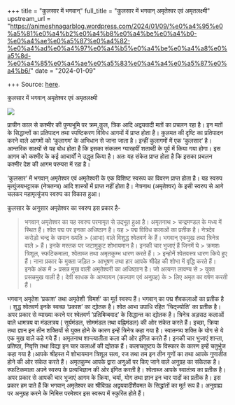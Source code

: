 +++
title = "कुलसार में भगवान्"
full_title = "कुलसार में भगवान् अमृतेश्वर एवं अमृतलक्ष्मी"
upstream_url = "https://animeshnagarblog.wordpress.com/2024/01/09/%e0%a4%95%e0%a5%81%e0%a4%b2%e0%a4%b8%e0%a4%be%e0%a4%b0-%e0%a4%ae%e0%a5%87%e0%a4%82-%e0%a4%ad%e0%a4%97%e0%a4%b5%e0%a4%be%e0%a4%a8%e0%a5%8d-%e0%a4%85%e0%a4%ae%e0%a5%83%e0%a4%a4%e0%a5%87%e0%a4%b6/"
date = "2024-01-09"

+++
Source: [here](https://animeshnagarblog.wordpress.com/2024/01/09/%e0%a4%95%e0%a5%81%e0%a4%b2%e0%a4%b8%e0%a4%be%e0%a4%b0-%e0%a4%ae%e0%a5%87%e0%a4%82-%e0%a4%ad%e0%a4%97%e0%a4%b5%e0%a4%be%e0%a4%a8%e0%a5%8d-%e0%a4%85%e0%a4%ae%e0%a5%83%e0%a4%a4%e0%a5%87%e0%a4%b6/).

कुलसार में भगवान् अमृतेश्वर एवं अमृतलक्ष्मी

<div class="wp-block-image is-style-rounded">

![](https://animeshnagarblog.wordpress.com/wp-content/uploads/2024/01/img_20231231_1317198322098039029257769.jpg?w=214)

</div>

प्राचीन काल से कश्मीर की पुण्यभूमि पर क्रम,कुल, त्रिक आदि अद्वयवादी मतों का प्रचलन रहा है। इन मतों के सिद्धान्तों का प्रतिपादन तथा स्पष्टिकरण विविध आगमों में प्राप्त होता है। कुलमत की दृष्टि का प्रतिपादन करने वाले आगमों को ‘कुलागम’ के अभिधान से जाना जाता है। इन्हीं कुलागमों में एक ’कुलसार’ है। आन्तरिक साक्ष्यों से यह बोध होता है कि इसका संकलन ग्यारहवीं शताब्दी के पूर्व में किया गया होगा। इस आगम को कश्मीर के कई आचार्यों ने उद्धृत किया है। अतः यह संकेत प्राप्त होता है कि इसका प्रचलन कश्मीर देश की आगम परम्परा में रहा है।

’कुलसार’ में भगवान् अमृतेश्वर एवं अमृतेश्वरी के एक विशिष्ट स्वरूप का विवरण प्राप्त होता है। यह स्वरुप मृत्युंजयभट्टारक (नेत्रतन्त्र) आदि शास्त्रों में प्राप्त नहीं होता है। नेत्रनाथ (अमृतेश्वर) के इसी स्वरुप से आगे चलकर महामृत्युंजय स्वरुप का विकास हुआ।

कुलसार के अनुसार अमृतेश्वर का स्वरुप इस प्रकार है-

> भगवान् अमृतेश्वर का यह स्वरुप परमामृत से उद्भूत हुआ है। अमृतनाथ > चन्द्रमण्डल के मध्य में स्थित हैं। श्वेत पद्म पर इनका अधिष्ठान है। यह > पद्म विविध कलाओं का प्रतीक है। नेत्रदेव करोड़ो चन्द्र के समान ख्यति > (आभा) वाले विशुद्ध श्वेतवर्ण के हैं। भगवान् एकमुख तथा त्रिनेत्र वाले > हैं। इनके मस्तक पर जटामुकुट शोभायमान है। इनकी चार भुजाएं हैं जिनमें ये > क्रमशः त्रिशूल, स्फटिकमाला, श्वेताब्ज तथा अमृतकुम्भ धारण करते हैं। > इन्होनें श्वेतवस्त्र धारण किये हुए हैं। नाना प्रकार के मुक्ता जड़ित > आभूषण तथा हार आपके श्रीदेह की शोभा में वृद्धि करते हैं। इनके अंक में > प्रसन्न मुख वाली अमृतेश्वरी का अधिष्ठाान है। जो अत्यन्त लावण्य से > युक्त प्रसन्नमुख वाली है। देवी साधक के आप्यायन (कल्याण एवं अनुग्रह) के > लिए अमृत का वर्षण करती हैं।

भगवान् अमृतेश ‘प्रकाश’ तथा अमृतेशी ‘विमर्श’ का मूर्त स्वरुप हैं। भगवान् का पद्म शैवकलाओं का प्रतीक है । शुद्ध श्वेतवर्ण इनके स्वच्छ ‘प्रकाश’ का द्योतक है। श्वेत आभा उपाधि रहित ’चिद्ज्योति’ का प्रतीक है। अपर प्रकार से व्याख्या करने पर श्वेतवर्ण ’प्रतिबिम्बवाद’ के सिद्धान्त का द्योतक है। त्रिनेत्र अड़सठ कलाओं वाले धामत्रय वा मंडलत्रय ( सूर्यमंडल, सोममंडल तथा वह्निमंडल) की ओर संकेत करते हैं। इच्छा, क्रिया तथा ज्ञान इन तीन शक्तियों से युक्त होने के कारण इन्हें त्रिनेत्र कहा गया है। स्वातन्त्र्य शक्ति के योग से ये एक मुख वाले कहे गये हैं। अमृतनाथ शान्त्यातीता कला की ओर इंगित करते हैं। इनकी चार भुजाएं शान्ता, प्रतिष्ठा, निवृत्ति तथा विद्या इन चार कलाओं की द्योतक हैं। कलाचतुष्टय के विस्फार के कारण इन्हें चतुर्भुज कहा गया है।आपके श्रीहस्त में शोभायमान त्रिशूल सत्व, रज तथा तम इन तीन गुणों का तथा आपके गुणातीत होने की ओर संकेत करते हैं। अमृतकुम्भ आपके द्वारा अणुओं पर किए जाने वाले अनुग्रह का संकेेतक है। स्फटिकमाला अपने स्वरुप के प्रत्यभिज्ञान की ओर इंगित करती है। श्वेताब्ज आपके स्वातंत्र्य का प्रतीक है। अपर प्रकार से आपकी चार भुजाएं आगम के क्रिया, चर्या, योग तथा ज्ञान इन चार पादों का प्रतीक है। इस प्रकार हम पाते हैं कि भगवान् अमृतेश्वर का श्रीविग्रह अद्वयवादीशैवमत के सिद्धांतों का मूर्त रूप है। अनुग्राह्य पर अनुग्रह करने के निमित्त परमेश्वर इस स्वरूप में स्फुरित होते हैं।

<div id="atatags-370373-6659f8dc00836">

</div>

<div id="atatags-26942-6659f8dc008af">

</div>
